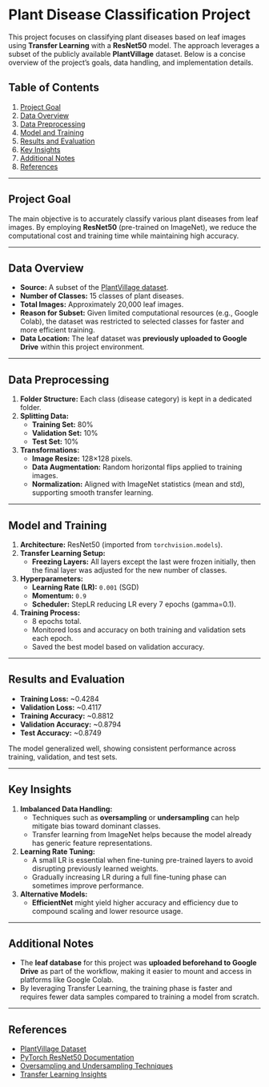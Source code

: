 # Plant Disease Classification Project

This project focuses on classifying plant diseases based on leaf images using **Transfer Learning** with a **ResNet50** model. The approach leverages a subset of the publicly available **PlantVillage** dataset. Below is a concise overview of the project’s goals, data handling, and implementation details.

## Table of Contents
1. [Project Goal](#project-goal)  
2. [Data Overview](#data-overview)  
3. [Data Preprocessing](#data-preprocessing)  
4. [Model and Training](#model-and-training)  
5. [Results and Evaluation](#results-and-evaluation)  
6. [Key Insights](#key-insights)  
7. [Additional Notes](#additional-notes)  
8. [References](#references)  

---

## Project Goal
The main objective is to accurately classify various plant diseases from leaf images. By employing **ResNet50** (pre-trained on ImageNet), we reduce the computational cost and training time while maintaining high accuracy.

---

## Data Overview
- **Source:** A subset of the [PlantVillage dataset](https://www.kaggle.com/datasets/arjuntejaswi/plant-village).
- **Number of Classes:** 15 classes of plant diseases.
- **Total Images:** Approximately 20,000 leaf images.
- **Reason for Subset:** Given limited computational resources (e.g., Google Colab), the dataset was restricted to selected classes for faster and more efficient training.
- **Data Location:** The leaf dataset was **previously uploaded to Google Drive** within this project environment.

---

## Data Preprocessing
1. **Folder Structure:** Each class (disease category) is kept in a dedicated folder.  
2. **Splitting Data:**  
   - **Training Set:** 80%  
   - **Validation Set:** 10%  
   - **Test Set:** 10%  
3. **Transformations:**
   - **Image Resize:** 128×128 pixels.  
   - **Data Augmentation:** Random horizontal flips applied to training images.  
   - **Normalization:** Aligned with ImageNet statistics (mean and std), supporting smooth transfer learning.

---

## Model and Training
1. **Architecture:** ResNet50 (imported from `torchvision.models`).  
2. **Transfer Learning Setup:**  
   - **Freezing Layers:** All layers except the last were frozen initially, then the final layer was adjusted for the new number of classes.  
3. **Hyperparameters:**  
   - **Learning Rate (LR):** `0.001` (SGD)  
   - **Momentum:** `0.9`  
   - **Scheduler:** StepLR reducing LR every 7 epochs (gamma=0.1).  
4. **Training Process:**  
   - 8 epochs total.  
   - Monitored loss and accuracy on both training and validation sets each epoch.  
   - Saved the best model based on validation accuracy.

---

## Results and Evaluation
- **Training Loss:** ~0.4284  
- **Validation Loss:** ~0.4117  
- **Training Accuracy:** ~0.8812  
- **Validation Accuracy:** ~0.8794  
- **Test Accuracy:** ~0.8749  

The model generalized well, showing consistent performance across training, validation, and test sets.

---

## Key Insights
1. **Imbalanced Data Handling:**  
   - Techniques such as **oversampling** or **undersampling** can help mitigate bias toward dominant classes.  
   - Transfer learning from ImageNet helps because the model already has generic feature representations.  
2. **Learning Rate Tuning:**  
   - A small LR is essential when fine-tuning pre-trained layers to avoid disrupting previously learned weights.  
   - Gradually increasing LR during a full fine-tuning phase can sometimes improve performance.  
3. **Alternative Models:**  
   - **EfficientNet** might yield higher accuracy and efficiency due to compound scaling and lower resource usage.

---

## Additional Notes
- The **leaf database** for this project was **uploaded beforehand to Google Drive** as part of the workflow, making it easier to mount and access in platforms like Google Colab.
- By leveraging Transfer Learning, the training phase is faster and requires fewer data samples compared to training a model from scratch.

---

## References
- [PlantVillage Dataset](https://www.kaggle.com/datasets/arjuntejaswi/plant-village)  
- [PyTorch ResNet50 Documentation](https://pytorch.org/vision/main/models/generated/torchvision.models.resnet50.html)  
- [Oversampling and Undersampling Techniques](https://www.kaggle.com/code/residentmario/undersampling-and-oversampling-imbalanced-data)  
- [Transfer Learning Insights](https://www.restack.io/p/transfer-learning-answer-unet-learning-rate-cat-ai)
